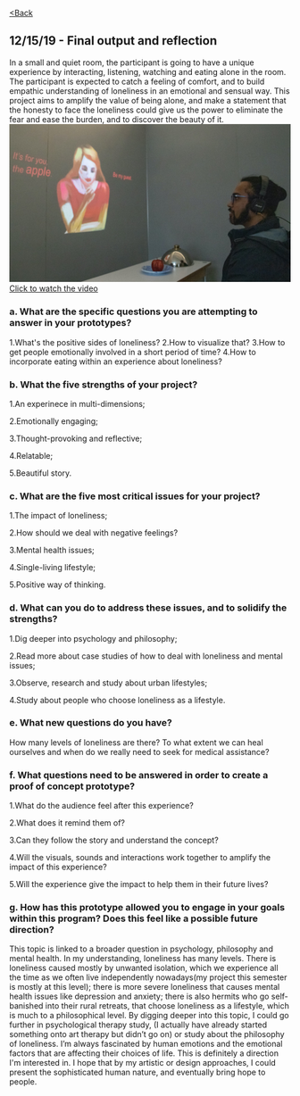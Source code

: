 [<Back](README.md)

## 12/15/19 - Final output and reflection
In a small and quiet room, the participant is going to have a unique experience by interacting, listening, watching and eating alone in the room. The participant is expected to catch a feeling of comfort, and to build empathic understanding of loneliness in an emotional and sensual way.
This project aims to amplify the value of being alone, and make a statement that the honesty to face the loneliness could give us the power to eliminate the fear and ease the burden, and to discover the beauty of it. 
![img](img/cover.jpg)
[Click to watch the video](https://drive.google.com/file/d/1TpxqsUNN6bfDdH4eK0ZAiXF9C-tzkTky/view?usp=sharing)

### a. What are the specific questions you are attempting to answer in your prototypes?
1.What's the positive sides of loneliness?
2.How to visualize that?
3.How to get people emotionally involved in a short period of time?
4.How to incorporate eating within an experience about loneliness?

### b. What the five strengths of your project?
1.An experinece in multi-dimensions;

2.Emotionally engaging;

3.Thought-provoking and reflective;

4.Relatable;

5.Beautiful story.

### c. What are the five most critical issues for your project?
1.The impact of loneliness;

2.How should we deal with negative feelings?

3.Mental health issues;

4.Single-living lifestyle;

5.Positive way of thinking.

### d. What can you do to address these issues, and to solidify the strengths?
1.Dig deeper into psychology and philosophy;

2.Read more about case studies of how to deal with loneliness and mental issues;

3.Observe, research and study about urban lifestyles;

4.Study about people who choose loneliness as a lifestyle.

### e. What new questions do you have?
How many levels of loneliness are there? To what extent we can heal ourselves and when do we really need to seek for medical assistance?

### f. What questions need to be answered in order to create a proof of concept prototype?
1.What do the audience feel after this experience?

2.What does it remind them of?

3.Can they follow the story and understand the concept?

4.Will the visuals, sounds and interactions work together to amplify the impact of this experience? 

5.Will the experience give the impact to help them in their future lives?

### g. How has this prototype allowed you to engage in your goals within this program? Does this feel like a possible future direction?
This topic is linked to a broader question in psychology, philosophy and mental health. In my understanding, loneliness has many levels. There is loneliness caused mostly by unwanted isolation, which we experience all the time as we often live independently nowadays(my project this semester is mostly at this level); there is more severe loneliness that causes mental health issues like depression and anxiety; there is also hermits who go self-banished into their rural retreats, that choose loneliness as a lifestyle, which is much to a philosophical level. By digging deeper into this topic, I could go further in psychological therapy study, (I actually have already started something onto art therapy but didn’t go on) or study about the philosophy of loneliness. I’m always fascinated by human emotions and the emotional factors that are affecting their choices of life. This is definitely a direction I'm interested in. I hope that by my artistic or design approaches, I could present the sophisticated human nature, and eventually bring hope to people. 
